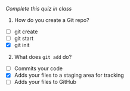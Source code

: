 *Complete this quiz in class*

1. How do you create a Git repo?

- [ ] git create
- [ ] git start
- [x] git init

2. What does `git add` do?

- [ ] Commits your code
- [x] Adds your files to a staging area for tracking
- [ ] Adds your files to GitHub
